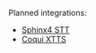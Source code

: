 Planned integrations:
 - [Sphinx4 STT](https://github.com/cmusphinx)
 - [Coqui XTTS](https://github.com/coqui-ai/TTS)